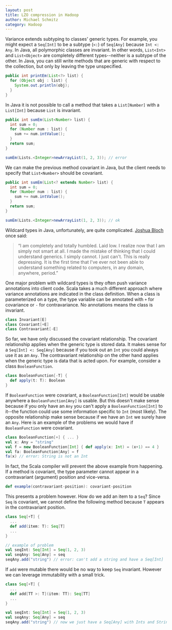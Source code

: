 ```yaml
---
layout: post
title: LZO compression in Hadoop
author: Michael Schmitz
category: Hadoop
---
```


Variance extends subtyping to classes' generic types.  For example, you might
expect a `Seq[Int]` to be a subtype (`<:`) of `Seq[Any]` because `Int <: Any`.
In Java, all polymorphic classes are invariant.  In other words, `List<Int>`
and `List<Object>` are completely different types--neither is a subtype of the
other.  In Java, you can still write methods that are generic with respect to
the collection, but only by leaving the type unspecified.

```java
public int printEm(List<?> list) {
  for (Object obj : list) {
    System.out.println(obj);
  }
}
```

In Java it is not possible to call a method that takes a `List[Number]` with a
`List[Int]` because `List` is invariant.

```java
public int sumEm(List<Number> list) {
  int sum = 0;
  for (Number num : list) {
    sum += num.intValue();
  }
  return sum;
}

sumEm(Lists.<Integer>newArrayList(1, 2, 3)); // error
```

We can make the previous method covariant in Java, but the client needs to
specify that `List<Number>` should be covariant.

```java
public int sumEm(List<? extends Number> list) {
  int sum = 0;
  for (Number num : list) {
    sum += num.intValue();
  }
  return sum;
}

sumEm(Lists.<Integer>newArrayList(1, 2, 3)); // ok
```

Wildcard types in Java, unfortunately, are quite complicated.  [Joshua
Bloch](http://en.wikipedia.org/wiki/Joshua_Bloch) once said:

> “I am completely and totally humbled. Laid low. I realize now that I am
> simply not smart at all. I made the mistake of thinking that I could
> understand generics. I simply cannot. I just can't. This is really
> depressing. It is the first time that I've ever not been able to understand
> something related to computers, in any domain, anywhere, period.”

One major problem with wildcard types is they often push variance annotations
into client code.  Scala takes a much different approach where variance
annotations are indicated in the class definition.  When a class is
parameterized on a type, the type variable can be annotated with `+` for
covariance or `-` for contravariance.  No annotations means the class is
invariant.

```scala
class Invariant[E]
class Covariant[+E]
class Contravariant[-E]
```

So far, we have only discussed the covariant relationship.  The covariant
relationship applies when the generic type is stored data.  It makes sense for
a `Seq[Int] <: Seq[Any]` because if you took out an `Int` you could always use
it as an `Any`.  The contravariant relationship on the other hand applies when
the generic type is data that is acted upon.  For example, consider a class
`BooleanFunction`.

```scala
class BooleanFunction[-T] {
  def apply(t: T): Boolean
}
```

If `BooleanFunction` were covariant, a `BooleanFunction[Int]` would be usable
anywhere a `BooleanFunction[Any]` is usable.  But this doesn't make sense
because if you only have an `Any` you can't apply a `BooleanFunction[Int]` to
it--the function could use some information specific to `Int` (most likely).
The opposite relationship make sense because if we have an `Int` we surely have
an `Any`.  Here is an example of the problems we would have if
`BooleanFunction` were covariant.

```scala
class BooleanFunction[+] { ... }
val x: Any = "string"
val f = new BooleanFunction[Int] { def apply(x: Int) = (x+1) == 4 }
val fa: BooleanFunction[Any] = f
fa(x) // error: String is not an Int
```

In fact, the Scala compiler will prevent the above example from happening.  If
a method is covariant, the type parameter cannot appear in a contravariant
(argument) position and vice-versa.

```scala
def example(contravariant-position): covariant-position
```

This presents a problem however.  How do we add an item to a `Seq`?  Since
`Seq` is covariant, we cannot define the following method because `T` appears
in the contravariant position.

```scala
class Seq[+T] {
  ...
  def add(item: T): Seq[T]
  ...
}

// example of problem
val seqInt: Seq[Int] = Seq(1, 2, 3)
val seqAny: Seq[Any] = seq
seqAny.add("string") // error: can't add a string and have a Seq[Int]
```

If `add` were mutable there would be no way to keep `Seq` invariant.  However
we can leverage immutability with a small trick.

```scala
class Seq[+T] {
  ...
  def add[TT >: T](item: TT): Seq[TT]
  ...
}

val seqInt: Seq[Int] = Seq(1, 2, 3)
val seqAny: Seq[Any] = seq
seqAny.add("string") // now we just have a Seq[Any] with Ints and Strings
```
